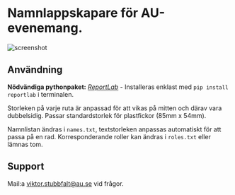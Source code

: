 # Namnlappskapare för AU-evenemang.
![screenshot](https://github.com/StoicAurora/namnlappar/assets/13822835/69530ced-51be-4cae-85fa-356da75a5f7b)

## Användning

**Nödvändiga pythonpaket:** 
[*ReportLab*](https://docs.reportlab.com/) - Installeras enklast med ```pip install reportlab``` i terminalen.

Storleken på varje ruta är anpassad för att vikas på mitten och därav vara dubbelsidig.
Passar standardstorlek för plastfickor (85mm x 54mm).

Namnlistan ändras i ```names.txt```, textstorleken anpassas automatiskt för att passa på en rad.
Korresponderande roller kan ändras i ```roles.txt``` eller lämnas tom.

## Support
Mail:a viktor.stubbfalt@au.se vid frågor.
